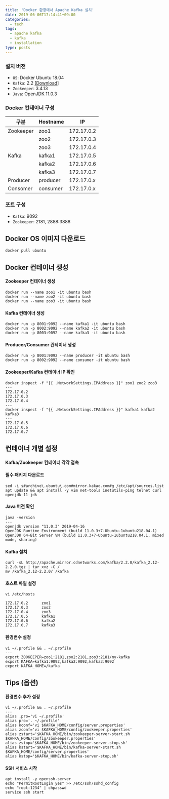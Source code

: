 ```yaml
---
title: 'Docker 환경에서 Apache Kafka 설치'
date: 2019-06-06T17:14:41+09:00
categories:
  - tech
tags:
  - apache kafka
  - kafka
  - installation
type: posts
---
```


### 설치 버전    

* `OS`: Docker Ubuntu 18.04   
* `Kafka`: 2.2 [[Download]](http://apache.mirror.cdnetworks.com/kafka/2.2.0/kafka_2.12-2.2.0.tgz)
* `Zookeeper`: 3.4.13
* `Java`: OpenJDK 11.0.3    

### Docker 컨테이너 구성

|구분       | Hostname | IP         |
|-----------|----------|------------|
|Zookeeper  | zoo1     | 172.17.0.2 |
|           | zoo2     | 172.17.0.3 |
|           | zoo3     | 172.17.0.4 |
|Kafka      | kafka1   | 172.17.0.5 |
|           | kafka2   | 172.17.0.6 |
|           | kafka3   | 172.17.0.7 |
|Producer   | producer | 172.17.0.x |
|Consomer   | consumer | 172.17.0.x |

### 포트 구성

* `Kafka`: 9092
* `Zookeeper`: 2181, 2888:3888

## Docker OS 이미지 다운로드

    docker pull ubuntu

## Docker 컨테이너 생성

#### Zookeeper 컨테이너 생성

    docker run --name zoo1 -it ubuntu bash
    docker run --name zoo2 -it ubuntu bash
    docker run --name zoo3 -it ubuntu bash

#### Kafka 컨테이너 생성            
  
    docker run -p 8001:9092 --name kafka1 -it ubuntu bash
    docker run -p 8002:9092 --name kafka2 -it ubuntu bash
    docker run -p 8003:9092 --name kafka3 -it ubuntu bash

#### Producer/Consumer 컨테이너 생성
  
    docker run -p 8001:9092 --name producer -it ubuntu bash
    docker run -p 8002:9092 --name consumer -it ubuntu bash

#### Zookeeper/Kafka 컨테이너 IP 확인

    docker inspect -f "{{ .NetworkSettings.IPAddress }}" zoo1 zoo2 zoo3
    --- 
    172.17.0.2
    172.17.0.3
    172.17.0.4
    ---    
    docker inspect -f "{{ .NetworkSettings.IPAddress }}" kafka1 kafka2 kafka3
    ---
    172.17.0.5
    172.17.0.6
    172.17.0.7

## 컨테이너 개별 설정

#### Kafka/Zookeeper 컨테이너 각각 접속

#### 필수 패키지 다운로드
    
    sed -i s#archive\.ubuntu\.com#mirror.kakao.com#g /etc/apt/sources.list
    apt update && apt install -y vim net-tools inetutils-ping telnet curl openjdk-11-jdk

#### Java 버전 확인

    java -version
    ---
    openjdk version "11.0.3" 2019-04-16
    OpenJDK Runtime Environment (build 11.0.3+7-Ubuntu-1ubuntu218.04.1)
    OpenJDK 64-Bit Server VM (build 11.0.3+7-Ubuntu-1ubuntu218.04.1, mixed mode, sharing)

#### Kafka 설치

    curl -sL http://apache.mirror.cdnetworks.com/kafka/2.2.0/kafka_2.12-2.2.0.tgz | tar xvz -C /
    mv /kafka_2.12-2.2.0/ /kafka

#### 호스트 파일 설정

    vi /etc/hosts
    
    172.17.0.2      zoo1
    172.17.0.3      zoo2
    172.17.0.4      zoo3
    172.17.0.5      kafka1
    172.17.0.6      kafka2
    172.17.0.7      kafka3

#### 환경변수 설정

    vi ~/.profile && . ~/.profile
    ---
    export ZOOKEEPER=zoo1:2181,zoo2:2181,zoo3:2181/my-kafka
    export KAFKA=kafka1:9092,kafka2:9092,kafka3:9092
    export KAFKA_HOME=/kafka

## Tips (옵션)

#### 환경변수 추가 설정
    
    vi ~/.profile && . ~/.profile
    ---
    alias .pro='vi ~/.profile'
    alias pro='. ~/.profile'
    alias kconf='vi $KAFKA_HOME/config/server.properties'
    alias zconf='vi $KAFKA_HOME/config/zookeeper.properties'
    alias zstart='$KAFKA_HOME/bin/zookeeper-server-start.sh $KAFKA_HOME/config/zookeeper.properties'
    alias zstop='$KAFKA_HOME/bin/zookeeper-server-stop.sh'
    alias kstart='$KAFKA_HOME/bin/kafka-server-start.sh $KAFKA_HOME/config/server.properties'
    alias kstop='$KAFKA_HOME/bin/kafka-server-stop.sh'
    
#### SSH 서비스 시작

    apt install -y openssh-server 
    echo "PermitRootLogin yes" >> /etc/ssh/sshd_config
    echo "root:1234" | chpasswd
    service ssh start